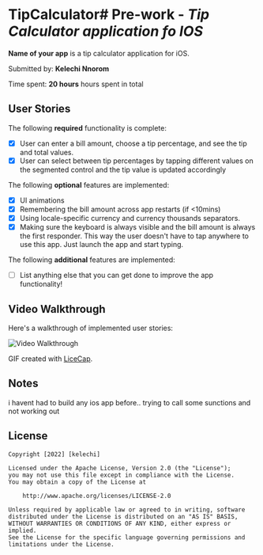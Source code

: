 # TipCalculator# Pre-work - *Tip Calculator application fo IOS*

**Name of your app** is a tip calculator application for iOS.

Submitted by: **Kelechi Nnorom**

Time spent: **20 hours** hours spent in total

## User Stories

The following **required** functionality is complete:

* [x] User can enter a bill amount, choose a tip percentage, and see the tip and total values.
* [x] User can select between tip percentages by tapping different values on the segmented control and the tip value is updated accordingly

The following **optional** features are implemented:

* [x] UI animations
* [x] Remembering the bill amount across app restarts (if <10mins)
* [x] Using locale-specific currency and currency thousands separators.
* [x] Making sure the keyboard is always visible and the bill amount is always the first responder. This way the user doesn't have to tap anywhere to use this app. Just launch the app and start typing.

The following **additional** features are implemented:

- [ ] List anything else that you can get done to improve the app functionality!

## Video Walkthrough

Here's a walkthrough of implemented user stories:

<img src='http://i.imgur.com/link/to/your/gif/file.gif](https://imgur.com/AGVzh4S](https://i.imgur.com/AGVzh4S.gif' title='Video Walkthrough' width='' alt='Video Walkthrough' />

GIF created with [LiceCap](http://www.cockos.com/licecap/).

## Notes

i havent had to build any ios app before.. trying to call some sunctions and not working out

## License

    Copyright [2022] [kelechi]

    Licensed under the Apache License, Version 2.0 (the "License");
    you may not use this file except in compliance with the License.
    You may obtain a copy of the License at

        http://www.apache.org/licenses/LICENSE-2.0

    Unless required by applicable law or agreed to in writing, software
    distributed under the License is distributed on an "AS IS" BASIS,
    WITHOUT WARRANTIES OR CONDITIONS OF ANY KIND, either express or implied.
    See the License for the specific language governing permissions and
    limitations under the License.
